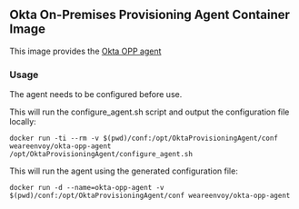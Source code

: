 Okta On-Premises Provisioning Agent Container Image
---------------------------------------------------

This image provides the [Okta OPP agent](https://support.okta.com/help/Documentation/Knowledge_Article/29448976-Configuring-On-Premises-Provisioning#installing)


### Usage
The agent needs to be configured before use.

This will run the configure_agent.sh script and output the configuration file locally:
```
docker run -ti --rm -v $(pwd)/conf:/opt/OktaProvisioningAgent/conf weareenvoy/okta-opp-agent /opt/OktaProvisioningAgent/configure_agent.sh
```

This will run the agent using the generated configuration file:
```
docker run -d --name=okta-opp-agent -v $(pwd)/conf:/opt/OktaProvisioningAgent/conf weareenvoy/okta-opp-agent
```
